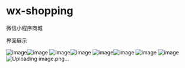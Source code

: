# wx-shopping
微信小程序商城

界面展示

![image](https://user-images.githubusercontent.com/59596299/110579673-3d6a6500-81a2-11eb-9283-e568bbac4ebc.png)![image](https://user-images.githubusercontent.com/59596299/110579764-63900500-81a2-11eb-81a5-7f5279713e27.png)
![image](https://user-images.githubusercontent.com/59596299/110579819-773b6b80-81a2-11eb-8584-92d5bd5faeb4.png)![image](https://user-images.githubusercontent.com/59596299/110579848-81f60080-81a2-11eb-9f2d-742f4a5e634d.png)
![image](https://user-images.githubusercontent.com/59596299/110579893-92a67680-81a2-11eb-821d-c26a12be33c6.png)![image](https://user-images.githubusercontent.com/59596299/110579911-9afeb180-81a2-11eb-8230-358cd09c1078.png)
![image](https://user-images.githubusercontent.com/59596299/110579932-a4881980-81a2-11eb-81fc-31634dfb3703.png)
![image](https://user-images.githubusercontent.com/59596299/110579950-ae118180-81a2-11eb-98d2-c3350b2ab0bf.png)![Uploading image.png…]()








